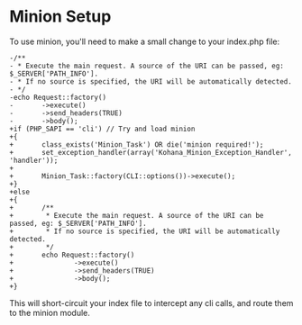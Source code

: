 # Minion Setup

To use minion, you'll need to make a small change to your index.php file:

	-/**
	- * Execute the main request. A source of the URI can be passed, eg: $_SERVER['PATH_INFO'].
	- * If no source is specified, the URI will be automatically detected.
	- */
	-echo Request::factory()
	-       ->execute()
	-       ->send_headers(TRUE)
	-       ->body();
	+if (PHP_SAPI == 'cli') // Try and load minion
	+{
	+       class_exists('Minion_Task') OR die('minion required!');
	+       set_exception_handler(array('Kohana_Minion_Exception_Handler', 'handler'));
	+
	+       Minion_Task::factory(CLI::options())->execute();
	+}
	+else
	+{
	+       /**
	+        * Execute the main request. A source of the URI can be passed, eg: $_SERVER['PATH_INFO'].
	+        * If no source is specified, the URI will be automatically detected.
	+        */
	+       echo Request::factory()
	+               ->execute()
	+               ->send_headers(TRUE)
	+               ->body();
	+}

This will short-circuit your index file to intercept any cli calls, and route them to the minion module.